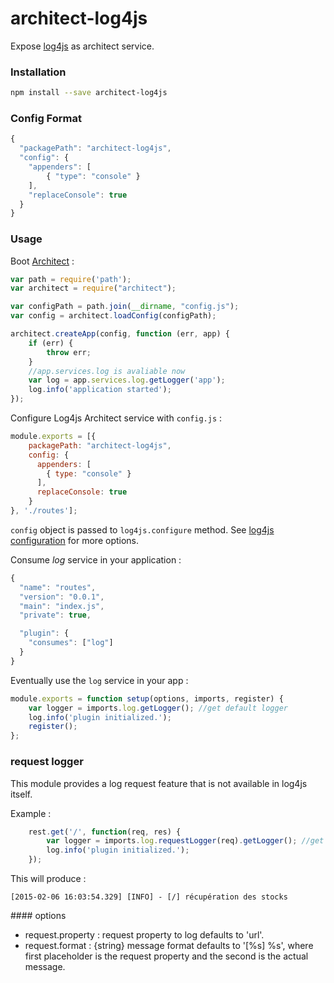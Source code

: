 architect-log4js
================

Expose [log4js](https://github.com/nomiddlename/log4js-node) as architect service.

### Installation

```sh
npm install --save architect-log4js
```
### Config Format
```js
{
  "packagePath": "architect-log4js",
  "config": {
    "appenders": [
        { "type": "console" }
    ],
    "replaceConsole": true
  }
}
```

### Usage

Boot [Architect](https://github.com/c9/architect) :

```js
var path = require('path');
var architect = require("architect");

var configPath = path.join(__dirname, "config.js");
var config = architect.loadConfig(configPath);

architect.createApp(config, function (err, app) {
    if (err) {
        throw err;
    }
    //app.services.log is avaliable now
    var log = app.services.log.getLogger('app');
    log.info('application started');
});
```

Configure Log4js Architect service with `config.js` :

```js
module.exports = [{
    packagePath: "architect-log4js",
    config: {
      appenders: [
        { type: "console" }
      ],
      replaceConsole: true
    }
}, './routes'];
```
`config` object is passed to `log4js.configure` method. See [log4js configuration](https://github.com/nomiddlename/log4js-node#configuration) for more options.


Consume *log* service in your application :

```js
{
  "name": "routes",
  "version": "0.0.1",
  "main": "index.js",
  "private": true,

  "plugin": {
    "consumes": ["log"]
  }
}
```

Eventually use the `log` service in your app :

```js
module.exports = function setup(options, imports, register) {
    var logger = imports.log.getLogger(); //get default logger
    log.info('plugin initialized.');
    register();
};
```
### request logger
This module provides a log request feature that is not available in log4js itself.

Example :

```js
    rest.get('/', function(req, res) {
        var logger = imports.log.requestLogger(req).getLogger(); //get default logger
        log.info('plugin initialized.');
    });
```
This will produce :
```
[2015-02-06 16:03:54.329] [INFO] - [/] récupération des stocks
```
#### options

* request.property :  request property to log defaults to 'url'.
* request.format : {string} message format defaults to '[%s] %s', where first placeholder is the request property and the second is the actual message.